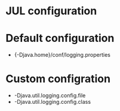 # JUL configuration
# Default configuration
- {-Djava.home}/conf/logging.properties
# Custom configration
- -Djava.util.logging.config.file
- -Djava.util.logging.config.class